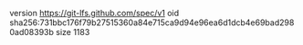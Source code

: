 version https://git-lfs.github.com/spec/v1
oid sha256:731bbc176f79b27515360a84e715ca9d94e96ea6d1dcb4e69bad2980ad08393b
size 1183
